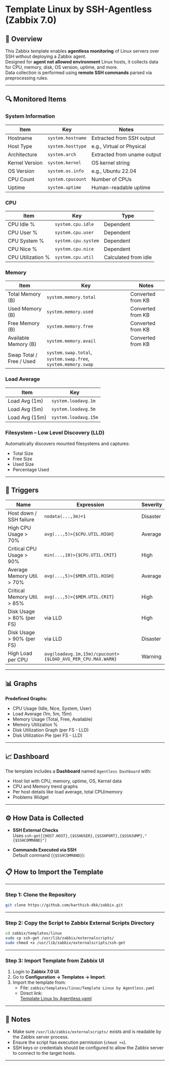 # Template Linux by SSH-Agentless (Zabbix 7.0)

## 📌 Overview
This Zabbix template enables **agentless monitoring** of Linux servers over SSH without deploying a Zabbix agent.  
Designed for **agent not allowed environment** Linux hosts, it collects data for CPU, memory, disk, OS version, uptime, and more.  
Data collection is performed using **remote SSH commands** parsed via preprocessing rules.

---

## 🔍 Monitored Items

### **System Information**
| Item | Key | Notes |
|------|-----|-------|
| Hostname | `system.hostname` | Extracted from SSH output |
| Host Type | `system.hosttype` | e.g., Virtual or Physical |
| Architecture | `system.arch` | Extracted from uname output |
| Kernel Version | `system.kernel` | OS kernel string |
| OS Version | `system.os.info` | e.g., Ubuntu 22.04 |
| CPU Count | `system.cpucount` | Number of CPUs |
| Uptime | `system.uptime` | Human-readable uptime |

### **CPU**
| Item | Key | Type |
|------|-----|------|
| CPU Idle % | `system.cpu.idle` | Dependent |
| CPU User % | `system.cpu.user` | Dependent |
| CPU System % | `system.cpu.system` | Dependent |
| CPU Nice % | `system.cpu.nice` | Dependent |
| CPU Utilization % | `system.cpu.util` | Calculated from idle |

### **Memory**
| Item | Key | Notes |
|------|-----|-------|
| Total Memory (B) | `system.memory.total` | Converted from KB |
| Used Memory (B) | `system.memory.used` | Converted from KB |
| Free Memory (B) | `system.memory.free` | Converted from KB |
| Available Memory (B) | `system.memory.avail` | Converted from KB |
| Swap Total / Free / Used | `system.swap.total`, `system.swap.free`, `system.memory.swap` | |

### **Load Average**
| Item | Key |
|------|-----|
| Load Avg (1m) | `system.loadavg.1m` |
| Load Avg (5m) | `system.loadavg.5m` |
| Load Avg (15m) | `system.loadavg.15m` |

### **Filesystem – Low Level Discovery (LLD)**
Automatically discovers mounted filesystems and captures:
- Total Size
- Free Size
- Used Size
- Percentage Used

---

## 🚨 Triggers

| Name | Expression | Severity |
|------|------------|----------|
| Host down / SSH failure | `nodata(...,3m)=1` | Disaster |
| High CPU Usage > 70% | `avg(...,5)>{$CPU.UTIL.HIGH}` | Average |
| Critical CPU Usage > 90% | `min(...,10)>{$CPU.UTIL.CRIT}` | High |
| Average Memory Util. > 70% | `avg(...,5)>{$MEM.UTIL.HIGH}` | Average |
| Critical Memory Util. > 85% | `avg(...,5)>{$MEM.UTIL.CRIT}` | High |
| Disk Usage > 80% (per FS) | via LLD | High |
| Disk Usage > 90% (per FS) | via LLD | Disaster |
| High Load per CPU | `avg(loadavg.1m,15m)/cpucount>{$LOAD_AVG_PER_CPU.MAX.WARN}` | Warning |

---

## 📊 Graphs

**Predefined Graphs:**
- CPU Usage (Idle, Nice, System, User)
- Load Average (1m, 5m, 15m)
- Memory Usage (Total, Free, Available)
- Memory Utilization %
- Disk Utilization Graph (per FS - LLD)
- Disk Utilization Pie (per FS - LLD)

---

## 📈 Dashboard

The template includes a **Dashboard** named `Agentless Dashboard` with:
- Host list with CPU, memory, uptime, OS, Kernel data
- CPU and Memory trend graphs
- Per host details like load average, total CPU/memory
- Problems Widget

---

## ⚙ How Data is Collected

- **SSH External Checks**  
  Uses `ssh-get[{HOST.HOST},{$SSHUSER},{$SSHPORT},{$SSHJUMP},"{$SSHCOMMAND}"]`
  
- **Commands Executed via SSH**  
  Default command (`{$SSHCOMMAND}`):  


## 📋 How to Import the Template
---

### **Step 1: Clone the Repository**
```bash
git clone https://github.com/karthick-dkk/zabbix.git
```

---

### **Step 2: Copy the Script to Zabbix External Scripts Directory**
```bash
cd zabbix/templates/linux
sudo cp ssh-get /usr/lib/zabbix/externalscripts/
sudo chmod +x /usr/lib/zabbix/externalscripts/ssh-get
```

---

### **Step 3: Import Template from Zabbix UI**
1. Login to **Zabbix 7.0 UI**.
2. Go to **Configuration → Templates → Import**.
3. Import the template from:
   - File: `zabbix/templates/linux/Template Linux by Agentless.yaml`
   - Direct link:  
     [Template Linux by Agentless.yaml](https://raw.githubusercontent.com/karthick-dkk/zabbix/refs/heads/main/templates/linux/Template%20Linux%20by%20Agentless.yaml)

---

## 📌 Notes
- Make sure `/usr/lib/zabbix/externalscripts/` exists and is readable by the Zabbix server process.
- Ensure the script has execution permission (`chmod +x`).
- SSH keys or credentials should be configured to allow the Zabbix server to connect to the target hosts.

---
